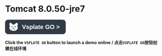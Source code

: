 # Tomcat 8.0.50-jre7

<a href="https://www.vsplate.com/?docker-compose=https://github.com/vsplate/dcenvs/tomcat/8.0.50-jre7"><img alt="VSPLATE GO" src="https://raw.githubusercontent.com/vsplate/images/master/vsgo_btn.png" width="200px"></a>

**Click the `VSPLATE GO` button to launch a demo online / 点击`VSPLATE GO`按钮创建在线环境**
